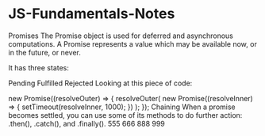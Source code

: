 # JS-Fundamentals-Notes

Promises
The Promise object is used for deferred and asynchronous computations. A Promise represents a value which may be available now, or in the future, or never.

It has three states:

Pending
Fulfilled
Rejected
Looking at this piece of code:

new Promise((resolveOuter) => {
  resolveOuter(
    new Promise((resolveInner) => {
      setTimeout(resolveInner, 1000);
    })
  );
});
Chaining
When a promise becomes settled, you can use some of its methods to do further action: .then(), .catch(), and .finally().
555
666
888
999
